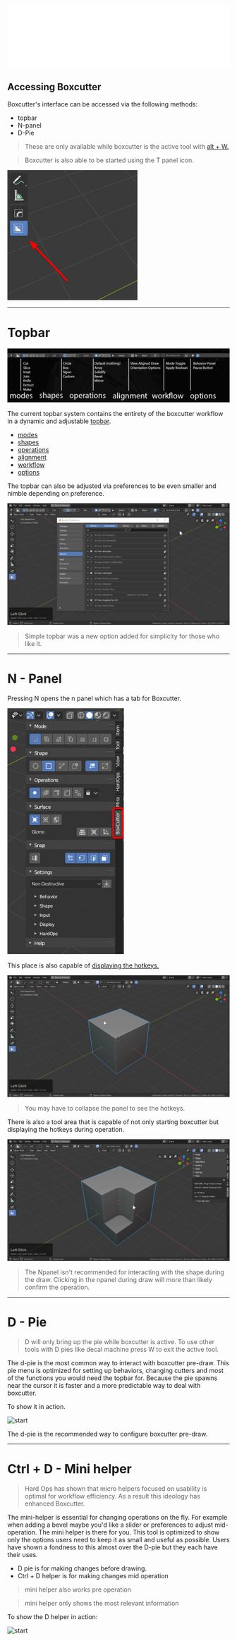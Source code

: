 ![header](img/banner.gif)

## Accessing Boxcutter

Boxcutter's interface can be accessed via the following methods:

- topbar
- N-panel
- D-Pie

> These are only available while boxcutter is the active tool with [alt + W.](hotkeys.md)

> Boxcutter is also able to be started using the T panel icon.

![start](img/menu/m1.png)

___

# Topbar

![start](img/interface/i5.png)

The current topbar system contains the entirety of the boxcutter workflow in a dynamic and adjustable [topbar](https://twitter.com/mxeon1001/status/1123820309168177154).

- [modes](modes.md)
- [shapes](shapes.md)
- [operations](operations.md)
- [alignment](alignment.md)
- [workflow](workflow.md)
- [options](preference.md)

The topbar can also be adjusted via preferences to be even smaller and nimble depending on preference.

![start](img/menu/m2.gif)

> Simple topbar was a new option added for simplicity for those who like it.

___

# N - Panel

Pressing N opens the n panel which has a tab for Boxcutter.

![start](img/menu/m3.png)

This place is also capable of [displaying the hotkeys.](hotkeys.md)

![start](img/menu/m4.gif)

> You may have to collapse the panel to see the hotkeys.

There is also a tool area that is capable of not only starting boxcutter but displaying the hotkeys during operation.

![start](img/menu/m5.gif)

> The Npanel isn't recommended for interacting with the shape during the draw. Clicking in the npanel during draw will more than likely confirm the operation.

___

# D - Pie

> D will only bring up the pie while boxcutter is active. To use other tools with D pies like decal machine press W to exit the active tool.

The d-pie is the most common way to interact with boxcutter pre-draw. This pie menu is optimized for setting up behaviors, changing cutters and most of the functions you would need the topbar for. Because the pie spawns near the cursor it is faster and a more predictable way to deal with boxcutter.

To show it in action.

![start](img/menu/m6.gif)

The d-pie is the recommended way to configure boxcutter pre-draw.

___

# Ctrl + D - Mini helper

> Hard Ops has shown that micro helpers focused on usability is optimal for workflow efficiency. As a result this ideology has enhanced Boxcutter.

The mini-helper is essential for changing operations on the fly. For example when adding a bevel maybe you'd like a slider or preferences to adjust mid-operation. The mini helper is there for you. This tool is optimized to show only the options users need to keep it as small and useful as possible. Users have shown a fondness to this almost over the D-pie but they each have their uses.

- D pie is for making changes before drawing.
- Ctrl + D helper is for making changes mid operation

> mini helper also works pre operation

> mini helper only shows the most relevant information

To show the D helper in action:

![start](img/menu/m7.gif)
